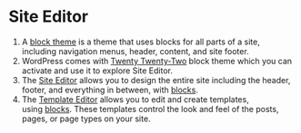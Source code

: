 # Site Editor
1. A [block theme](https://wordpress.org/support/article/block-themes/) is a theme that uses blocks for all parts of a site, including navigation menus, header, content, and site footer.
2. WordPress comes with [Twenty Twenty-Two](https://wordpress.org/themes/twentytwentytwo/) block theme which you can activate and use it to explore Site Editor.
3. The [Site Editor](https://wordpress.org/support/article/site-editor/) allows you to design the entire site including the header, footer, and everything in between, with [blocks](https://wordpress.org/support/article/blocks/).
4. The [Template Editor](https://wordpress.org/support/article/template-editor/) allows you to edit and create templates, using [blocks](https://wordpress.org/support/article/blocks/). These templates control the look and feel of the posts, pages, or page types on your site.